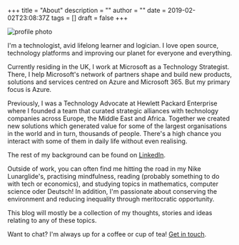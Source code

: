 +++
title = "About"
description = ""
author = ""
date = 2019-02-02T23:08:37Z
tags = []
draft = false
+++

![profile photo](/images/profile.jpg#align-center)

I'm a technologist, avid lifelong learner and logician. I love open source, technology platforms and improving our planet for everyone and everything.

Currently residing in the UK, I work at Microsoft as a Technology Strategist. There, I help Microsoft's network of partners shape and build new products, solutions and services centred on Azure and Microsoft 365. But my primary focus is Azure.

Previously, I was a Technology Advocate at Hewlett Packard Enterprise where I founded a team that curated strategic alliances with technology companies across Europe, the Middle East and Africa. Together we created new solutions which generated value for some of the largest organisations in the world and in turn, thousands of people. There's a high chance you interact with some of them in daily life without even realising.

The rest of my background can be found on [LinkedIn](https://www.linkedin.com/in/dannywigg/).

Outside of work, you can often find me hitting the road in my Nike Lunarglide's, practising mindfulness, reading (probably something to do with tech or economics), and studying topics in mathematics, computer science oder Deutsch! In addition, I'm passionate about conserving the environment and reducing inequality through meritocratic opportunity.

This blog will mostly be a collection of my thoughts, stories and ideas relating to any of these topics.

Want to chat? I'm always up for a coffee or cup of tea! [Get in touch](https://twitter.com/wiigg).
